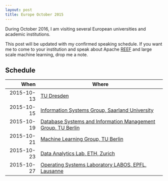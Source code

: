 ```yaml
---
layout: post
title: Europe October 2015
---
```


During October 2016, I am visiting several European universities and academic
institutions.

This post will be updated with my confirmed speaking schedule. If you want me to
come to your institution and speak about Apache [REEF] and large scale  machine
learning, drop me a note.

## Schedule

**When**   | **Where**
----------:|--------------------------------------------------------------------
2015-10-13 | [TU Dresden][TUD]
2015-10-15 | [Information Systems Group, Saarland University][JD]
2015-10-19 | [Database Systems and Information Management Group, TU Berlin][DIMA]
2015-10-21 | [Machine Learning Group, TU Berlin][MLTUB]
2015-10-23 | [Data Analytics Lab, ETH, Zurich][ETH]
2015-10-27 | [Operating Systems Laboratory LABOS, EPFL, Lausanne][EPFL]



[REEF]: http://reef.apache.org
[ETH]: http://www.da.inf.ethz.ch/
[JD]: https://infosys.cs.uni-saarland.de/
[DIMA]: http://www.dima.tu-berlin.de/
[MLTUB]: www.ml.tu-berlin.de/menue/machine_learning/
[EPFL]: http://labos.epfl.ch/
[TUD]: https://www.tu-dresden.de/die_tu_dresden/fakultaeten/fakultaet_informatik/sysa/ps
